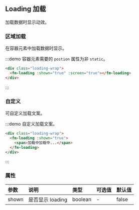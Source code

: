 <style>
    .loading-wrap {
        position: relative;
        width: 100%;
        height: 100px;
    }
</style>
## Loading 加载
加载数据时显示动效。

### 区域加载
在容器元素中加载数据时显示。

:::demo 容器元素需要的 `postion` 属性为非 `static`。

```html
<div class="loading-wrap">
  <fm-loading :shown="true" :screen="true"></fm-loading>
</div>
```
:::

### 自定义
可自定义加载文案。

:::demo 自定义加载文案。

```html
<div class="loading-wrap">
  <fm-loading :shown="true">
    <span>加载中加载中...</span>
  </fm-loading>
</div>
```
:::

### 属性
| 参数      | 说明          | 类型      | 可选值                           | 默认值  |
| :---------- | :-------------- | :---------- | :--------------------------------  | :-------- |
| shown | 是否显示 loading | boolean | - | false |
